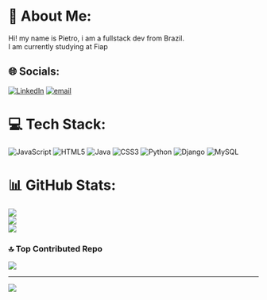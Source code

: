 # 💫 About Me:
Hi! my name is Pietro, i am a fullstack dev from Brazil.<br>I am currently studying at Fiap<br>


## 🌐 Socials:
[![LinkedIn](https://img.shields.io/badge/LinkedIn-%230077B5.svg?logo=linkedin&logoColor=white)](www.linkedin.com/in/pietrowilhelm) [![email](https://img.shields.io/badge/Email-D14836?logo=gmail&logoColor=white)](mailto:pietro.wilhelm@ot.com.br) 

# 💻 Tech Stack:
![JavaScript](https://img.shields.io/badge/javascript-%23323330.svg?style=for-the-badge&logo=javascript&logoColor=%23F7DF1E) ![HTML5](https://img.shields.io/badge/html5-%23E34F26.svg?style=for-the-badge&logo=html5&logoColor=white) ![Java](https://img.shields.io/badge/java-%23ED8B00.svg?style=for-the-badge&logo=openjdk&logoColor=white) ![CSS3](https://img.shields.io/badge/css3-%231572B6.svg?style=for-the-badge&logo=css3&logoColor=white) ![Python](https://img.shields.io/badge/python-3670A0?style=for-the-badge&logo=python&logoColor=ffdd54) ![Django](https://img.shields.io/badge/django-%23092E20.svg?style=for-the-badge&logo=django&logoColor=white) ![MySQL](https://img.shields.io/badge/mysql-4479A1.svg?style=for-the-badge&logo=mysql&logoColor=white)
# 📊 GitHub Stats:
![](https://github-readme-stats.vercel.app/api?username=PietroWilhelm&theme=dark&hide_border=false&include_all_commits=false&count_private=false)<br/>
![](https://nirzak-streak-stats.vercel.app/?user=PietroWilhelm&theme=dark&hide_border=false)<br/>
![](https://github-readme-stats.vercel.app/api/top-langs/?username=PietroWilhelm&theme=dark&hide_border=false&include_all_commits=false&count_private=false&layout=compact)

### 🔝 Top Contributed Repo
![](https://github-contributor-stats.vercel.app/api?username=PietroWilhelm&limit=5&theme=radical&combine_all_yearly_contributions=true)

---
[![](https://visitcount.itsvg.in/api?id=PietroWilhelm&icon=9&color=6)](https://visitcount.itsvg.in)

<!-- Proudly created with GPRM ( https://gprm.itsvg.in ) -->

<!---
PietroWilhelm/PietroWilhelm is a ✨ special ✨ repository because its `README.md` (this file) appears on your GitHub profile.
You can click the Preview link to take a look at your changes.
--->
